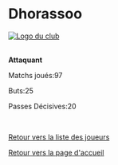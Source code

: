 <html>
  <head>
    <meta charset="UTF-8" />
    <title>Dhorassoo</title>
  </head>
  <body>
    <h1>Dhorassoo</h1>
      <a href="http://www.hostingpics.net/viewer.php?id=491514scapulaireicone.png"><img src="http://img4.hostingpics.net/thumbs/mini_491514scapulaireicone.png" alt="Logo du club" /></a></br></br>
      <p><strong>Attaquant</strong></p>
      		  <p>Matchs joués:97</p>
		  <p>Buts:25</p>
		  <p>Passes Décisives:20</p>
		  </br>
		<p><a href="https://github.com/Nephelim33/Scapulaire_Website-TestToLearn-/blob/master/Our%20players.md">Retour vers la liste des joueurs</a></p>
		<p><a href="https://github.com/Nephelim33/Scapulaire_Website-TestToLearn-/blob/master/First_Page.md">Retour vers la page d'accueil</a></p>
	</body>
</html>
